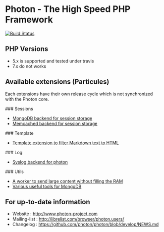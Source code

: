 # Photon - The High Speed PHP Framework

[![Build Status](https://travis-ci.org/photon/photon.svg?branch=develop)](https://travis-ci.org/photon/photon)

## PHP Versions

- 5.x is supported and tested under travis
- 7.x do not works

## Available extensions (Particules)

Each extensions have their own release cycle which is not synchronized with the Photon core.

### Sessions
- [MongoDB backend for session storage](https://github.com/photon/session-mongodb)
- [Memcached backend for session storage](https://github.com/photon/session-memcached)

### Template
- [Template extension to filter Markdown text to HTML](https://github.com/photon/template-markdown)

### Log
- [Syslog backend for photon](https://github.com/photon/log-syslog)

### Utils
- [A worker to send large content without filling the RAM](https://github.com/photon/template-markdown)
- [Various useful tools for MongoDB](https://github.com/photon/utils-mongodb)

## For up-to-date information
- Website : http://www.photon-project.com
- Mailing-list : http://librelist.com/browser/photon.users/
- Changelog : https://github.com/photon/photon/blob/develop/NEWS.md

